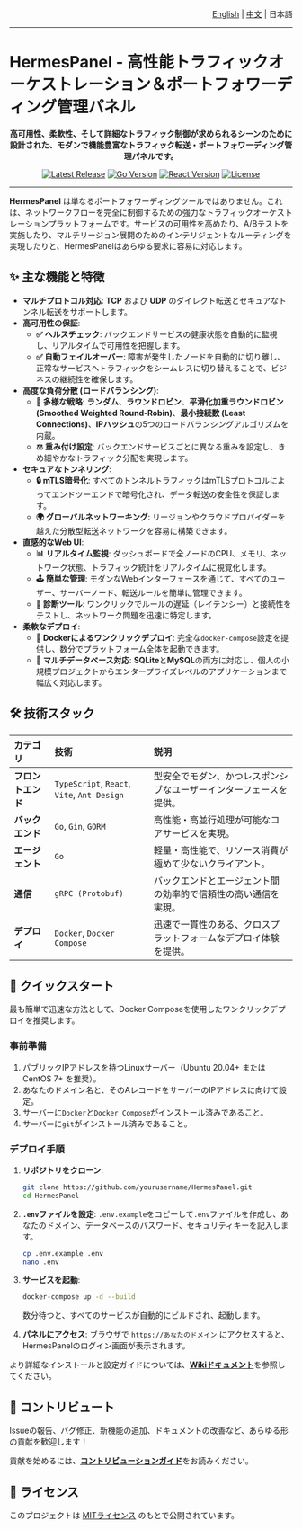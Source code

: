 <p align="right"><a href="./README.en.md">English</a> | <a href="./README.md">中文</a> | 日本語</p>

---

# HermesPanel - 高性能トラフィックオーケストレーション＆ポートフォワーディング管理パネル
<p align="center">
  <strong>高可用性、柔軟性、そして詳細なトラフィック制御が求められるシーンのために設計された、モダンで機能豊富なトラフィック転送・ポートフォワーディング管理パネルです。</strong>
</p>

<p align="center">
  <a href="https://github.com/Hermes-Panel/hermes/releases"><img src="https://img.shields.io/github/v/release/Hermes-Panel/hermes.svg" alt="Latest Release"></a>
  <a href="#"><img src="https://img.shields.io/badge/Go-1.21%2B-blue.svg" alt="Go Version"></a>
  <a href="#"><img src="https://img.shields.io/badge/React-18%2B-blue.svg" alt="React Version"></a>
  <a href="#"><img src="https://img.shields.io/badge/license-MIT-green.svg" alt="License"></a>
</p>

---

**HermesPanel** は単なるポートフォワーディングツールではありません。これは、ネットワークフローを完全に制御するための強力なトラフィックオーケストレーションプラットフォームです。サービスの可用性を高めたり、A/Bテストを実施したり、マルチリージョン展開のためのインテリジェントなルーティングを実現したりと、HermesPanelはあらゆる要求に容易に対応します。

## ✨ 主な機能と特徴

- **マルチプロトコル対応**: **TCP** および **UDP** のダイレクト転送とセキュアなトンネル転送をサポートします。
- **高可用性の保証**:
  - **✅ ヘルスチェック**: バックエンドサービスの健康状態を自動的に監視し、リアルタイムで可用性を把握します。
  - **✅ 自動フェイルオーバー**: 障害が発生したノードを自動的に切り離し、正常なサービスへトラフィックをシームレスに切り替えることで、ビジネスの継続性を確保します。
- **高度な負荷分散 (ロードバランシング)**:
  - **🔀 多様な戦略**: **ランダム**、**ラウンドロビン**、**平滑化加重ラウンドロビン (Smoothed Weighted Round-Robin)**、**最小接続数 (Least Connections)**、**IPハッシュ**の5つのロードバランシングアルゴリズムを内蔵。
  - **⚖️ 重み付け設定**: バックエンドサービスごとに異なる重みを設定し、きめ細やかなトラフィック分配を実現します。
- **セキュアなトンネリング**:
  - **🔒 mTLS暗号化**: すべてのトンネルトラフィックはmTLSプロトコルによってエンドツーエンドで暗号化され、データ転送の安全性を保証します。
  - **🌍 グローバルネットワーキング**: リージョンやクラウドプロバイダーを越えた分散型転送ネットワークを容易に構築できます。
- **直感的なWeb UI**:
  - **📊 リアルタイム監視**: ダッシュボードで全ノードのCPU、メモリ、ネットワーク状態、トラフィック統計をリアルタイムに視覚化します。
  - **🕹️ 簡単な管理**: モダンなWebインターフェースを通じて、すべてのユーザー、サーバーノード、転送ルールを簡単に管理できます。
  - **🔗 診断ツール**: ワンクリックでルールの遅延（レイテンシー）と接続性をテストし、ネットワーク問題を迅速に特定します。
- **柔軟なデプロイ**:
  - **🐳 Dockerによるワンクリックデプロイ**: 完全な`docker-compose`設定を提供し、数分でプラットフォーム全体を起動できます。
  - **💾 マルチデータベース対応**: **SQLite**と**MySQL**の両方に対応し、個人の小規模プロジェクトからエンタープライズレベルのアプリケーションまで幅広く対応します。

## 🛠️ 技術スタック

| カテゴリ     | 技術                                       | 説明                                     |
| :------- | :----------------------------------------- | :--------------------------------------- |
| **フロントエンド** | `TypeScript`, `React`, `Vite`, `Ant Design`  | 型安全でモダン、かつレスポンシブなユーザーインターフェースを提供。 |
| **バックエンド**   | `Go`, `Gin`, `GORM`                         | 高性能・高並行処理が可能なコアサービスを実現。           |
| **エージェント**   | `Go`                                       | 軽量・高性能で、リソース消費が極めて少ないクライアント。     |
| **通信**     | `gRPC (Protobuf)`                          | バックエンドとエージェント間の効率的で信頼性の高い通信を実現。 |
| **デプロイ**     | `Docker`, `Docker Compose`                 | 迅速で一貫性のある、クロスプラットフォームなデプロイ体験を提供。 |

## 🚀 クイックスタート

最も簡単で迅速な方法として、Docker Composeを使用したワンクリックデプロイを推奨します。

### 事前準備

1.  パブリックIPアドレスを持つLinuxサーバー（Ubuntu 20.04+ または CentOS 7+ を推奨）。
2.  あなたのドメイン名と、そのAレコードをサーバーのIPアドレスに向けて設定。
3.  サーバーに`Docker`と`Docker Compose`がインストール済みであること。
4.  サーバーに`git`がインストール済みであること。

### デプロイ手順

1.  **リポジトリをクローン**:
    ```bash
    git clone https://github.com/yourusername/HermesPanel.git
    cd HermesPanel
    ```

2.  **`.env`ファイルを設定**:
    `.env.example`をコピーして`.env`ファイルを作成し、あなたのドメイン、データベースのパスワード、セキュリティキーを記入します。
    ```bash
    cp .env.example .env
    nano .env
    ```

3.  **サービスを起動**:
    ```bash
    docker-compose up -d --build
    ```
    数分待つと、すべてのサービスが自動的にビルドされ、起動します。

4.  **パネルにアクセス**:
    ブラウザで `https://あなたのドメイン` にアクセスすると、HermesPanelのログイン画面が表示されます。

より詳細なインストールと設定ガイドについては、[**Wikiドキュメント**](https://github.com/Hermes-Panel/hermes/wiki/)を参照してください。

## 🤝 コントリビュート

Issueの報告、バグ修正、新機能の追加、ドキュメントの改善など、あらゆる形の貢献を歓迎します！

貢献を始めるには、[**コントリビューションガイド**](./CONTRIBUTING.md)をお読みください。

## 📄 ライセンス

このプロジェクトは [MITライセンス](./LICENSE) のもとで公開されています。
